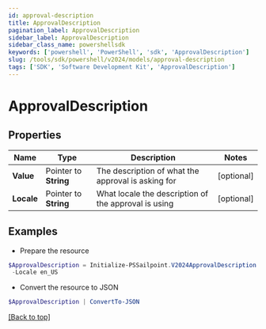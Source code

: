 ```yaml
---
id: approval-description
title: ApprovalDescription
pagination_label: ApprovalDescription
sidebar_label: ApprovalDescription
sidebar_class_name: powershellsdk
keywords: ['powershell', 'PowerShell', 'sdk', 'ApprovalDescription'] 
slug: /tools/sdk/powershell/v2024/models/approval-description
tags: ['SDK', 'Software Development Kit', 'ApprovalDescription']
---
```



# ApprovalDescription

## Properties

Name | Type | Description | Notes
------------ | ------------- | ------------- | -------------
**Value** |  Pointer to **String** | The description of what the approval is asking for | [optional] 
**Locale** |  Pointer to **String** | What locale the description of the approval is using | [optional] 

## Examples

- Prepare the resource
```powershell
$ApprovalDescription = Initialize-PSSailpoint.V2024ApprovalDescription  -Value This access allows viewing and editing of workflow resource `
 -Locale en_US
```

- Convert the resource to JSON
```powershell
$ApprovalDescription | ConvertTo-JSON
```


[[Back to top]](#) 

